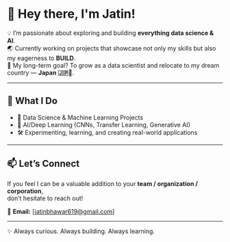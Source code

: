 # 👋 Hey there, I'm Jatin!  

💡 I’m passionate about exploring and building **everything data science & AI**.  
🌏 Currently working on projects that showcase not only my skills but also my eagerness to **BUILD**.  
🎯 My long-term goal? To grow as a data scientist and relocate to my dream country — **Japan 🇯🇵**🗾.  

---

## 🚀 What I Do
- 🧠 Data Science & Machine Learning Projects  
- 🤖 AI/Deep Learning (CNNs, Transfer Learning, Generative AI)  
- 🛠️ Experimenting, learning, and creating real-world applications  

---

## 📫 Let’s Connect
If you feel I can be a valuable addition to your **team / organization / corporation**,  
don’t hesitate to reach out!  

📧 **Email:** [jatinbhawar619@gmail.com]  


---

✨ Always curious. Always building. Always learning.
